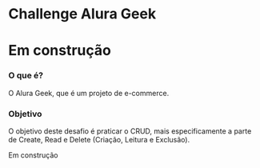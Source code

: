 # Challenge Alura Geek
# Em construção

### O que é?
O Alura Geek, que é um projeto de e-commerce.


### Objetivo
O objetivo deste desafio é praticar o CRUD, mais especificamente a parte de Create, Read e Delete (Criação, Leitura e Exclusão).

Em construção


